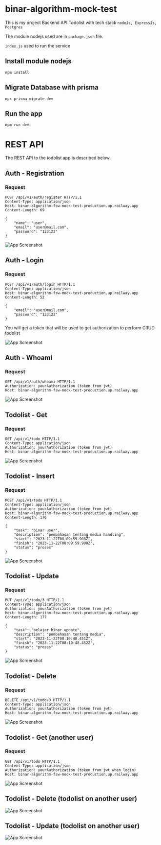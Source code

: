 # binar-algorithm-mock-test
This is my project Backend API Todolist with tech stack `nodeJs, ExpressJs, Postgres`

The module nodejs used are in `package.json` file.

`index.js` used to run the service

## Install module nodejs

    npm install

## Migrate Database with prisma

    npx prisma migrate dev

## Run the app

    npm run dev

# REST API

The REST API to the todolist app is described below.

## Auth - Registration

### Request

``` 
POST /api/v1/auth/register HTTP/1.1
Content-Type: application/json
Host: binar-algorithm-fsw-mock-test-production.up.railway.app
Content-Length: 69

{
	"name": "user",
	"email": "user@mail.com",
	"password": "123123"
}
```

![App Screenshot](screenshot/Screenshot_1.png)

## Auth - Login

### Request

``` 
POST /api/v1/auth/login HTTP/1.1
Content-Type: application/json
Host: binar-algorithm-fsw-mock-test-production.up.railway.app
Content-Length: 52

{
	"email": "user@mail.com",
	"password": "123123"
}
```

You will get a token that will be used to get authorization to perform CRUD todolist

![App Screenshot](screenshot/Screenshot_2.png)

## Auth - Whoami

### Request

``` 
GET /api/v1/auth/whoami HTTP/1.1
Authorization: yourAuthorization (token from jwt)
Host: binar-algorithm-fsw-mock-test-production.up.railway.app
```

![App Screenshot](screenshot/Screenshot_3.png)

## Todolist - Get

### Request

``` 
GET /api/v1/todo HTTP/1.1
Content-Type: application/json
Authorization: yourAuthorization (token from jwt)
Host: binar-algorithm-fsw-mock-test-production.up.railway.app
```

![App Screenshot](screenshot/Screenshot_4.png)

## Todolist - Insert

### Request

``` 
POST /api/v1/todo HTTP/1.1
Content-Type: application/json
Authorization: yourAuthorization (token from jwt)
Host: binar-algorithm-fsw-mock-test-production.up.railway.app
Content-Length: 176

{
	"task": "binar user",
	"description": "pembahasan tentang media handling",
	"start": "2023-11-22T08:09:59.908Z",
	"finish": "2023-11-22T08:09:59.908Z",
	"status": "proses"
}
```

![App Screenshot](screenshot/Screenshot_5.png)

## Todolist - Update

### Request

``` 
PUT /api/v1/todo/3 HTTP/1.1
Content-Type: application/json
Authorization: yourAuthorization (token from jwt)
Host: binar-algorithm-fsw-mock-test-production.up.railway.app
Content-Length: 177

{
	"task": "belajar binar update",
	"description": "pembahasan tentang media",
	"start": "2023-11-22T08:10:48.451Z",
	"finish": "2023-11-22T08:10:48.452Z",
	"status": "proses"
}
```

![App Screenshot](screenshot/Screenshot_6.png)

## Todolist - Delete

### Request

``` 
DELETE /api/v1/todo/3 HTTP/1.1
Content-Type: application/json
Authorization: yourAuthorization (token from jwt)
Host: binar-algorithm-fsw-mock-test-production.up.railway.app
```

![App Screenshot](screenshot/Screenshot_7.png)

## Todolist - Get (another user)

### Request

``` 
GET /api/v1/todo HTTP/1.1
Content-Type: application/json
Authorization: yourAuthorization (token from jwt when login)
Host: binar-algorithm-fsw-mock-test-production.up.railway.app
```
![App Screenshot](screenshot/Screenshot_8.png)

## Todolist - Delete (todolist on another user)

![App Screenshot](screenshot/Screenshot_9.png)

## Todolist - Update (todolist on another user)

![App Screenshot](screenshot/Screenshot_10.png)


